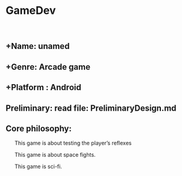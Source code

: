 <h1> GameDev </h1>
<br>
<h2> +Name: unamed </h2>
<h2> +Genre: Arcade game</h2>
<h2> +Platform : Android </h2>
<h2> Preliminary: read file: PreliminaryDesign.md </h2>
<h2> Core philosophy:</h2>
<ul> This game is about testing the player’s reflexes </ul>
<ul> This game is about space fights. </ul>
<ul> This game is sci-fi. </ul>
